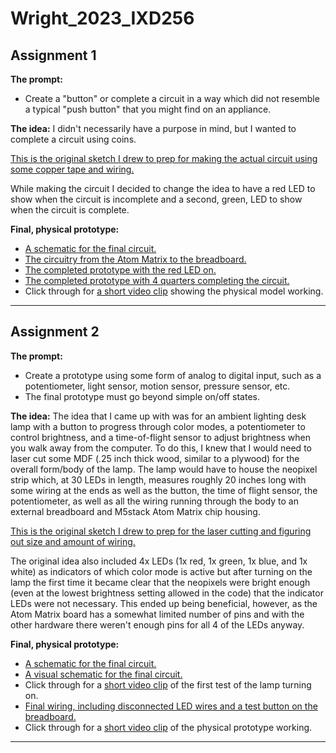 # Wright_2023_IXD256

## Assignment 1

**The prompt:**
- Create a "button" or complete a circuit in a way which did not resemble a typical "push button" that you might find on an appliance.

**The idea:**
I didn't necessarily have a purpose in mind, but I wanted to complete a circuit using coins.

[This is the original sketch I drew to prep for making the actual circuit using some copper tape and wiring.](/../main/Week03/Week02_Concept.jpg)

While making the circuit I decided to change the idea to have a red LED to show when the circuit is incomplete and a second, green, LED to show when the circuit is complete.

**Final, physical prototype:**
- [A schematic for the final circuit.](/../main/Week03/QuarterCircuit_schem.jpg)
- [The circuitry from the Atom Matrix to the breadboard.](/../main/Week03/IMG_1936.JPG)
- [The completed prototype with the red LED on.](/../main/Week03/IMG_1937.JPG)
- [The completed prototype with 4 quarters completing the circuit.](/../main/Week03/IMG_1938.JPG)
- Click through for [a short video clip](https://github.com/blukoi/Wright_2023_IXD256/blob/main/Week03/IMG_1939.mov) showing the physical model working.

---

## Assignment 2

**The prompt:**
- Create a prototype using some form of analog to digital input, such as a potentiometer, light sensor, motion sensor, pressure sensor, etc.
- The final prototype must go beyond simple on/off states.

**The idea:**
The idea that I came up with was for an ambient lighting desk lamp with a button to progress through color modes, a potentiometer to control brightness, and a time-of-flight sensor to adjust brightness when you walk away from the computer. To do this, I knew that I would need to laser cut some MDF (.25 inch thick wood, similar to a plywood) for the overall form/body of the lamp. The lamp would have to house the neopixel strip which, at 30 LEDs in length, measures roughly 20 inches long with some wiring at the ends as well as the button, the time of flight sensor, the potentiometer, as well as all the wiring running through the body to an external breadboard and M5stack Atom Matrix chip housing.

[This is the original sketch I drew to prep for the laser cutting and figuring out size and amount of wiring.](/../main/Project2/WrightMax_Week4Concept1.jpg)

The original idea also included 4x LEDs (1x red, 1x green, 1x blue, and 1x white) as indicators of which color mode is active but after turning on the lamp the first time it became clear that the neopixels were bright enough (even at the lowest brightness setting allowed in the code) that the indicator LEDs were not necessary. This ended up being beneficial, however, as the Atom Matrix board has a somewhat limited number of pins and with the other hardware there weren't enough pins for all 4 of the LEDs anyway.

**Final, physical prototype:**
- [A schematic for the final circuit.](/../main/Project2/LampSchematic_schematic.png)
- [A visual schematic for the final circuit.](/../main/Project2/LampSchematic_breadboard.png)
- Click through for a [short video clip](https://github.com/blukoi/Wright_2023_IXD256/blob/main/Project2/video_0_abdb23ff86a8461cb4ceb66c09ab165b.MP4) of the first test of the lamp turning on.
- [Final wiring, including disconnected LED wires and a test button on the breadboard.](/../main/Project2/IMG_2025.JPG)
- Click through for a [short video clip](https://github.com/blukoi/Wright_2023_IXD256/blob/main/Project2/IMG_2017%20copy%202.mov) of the physical prototype working.

---